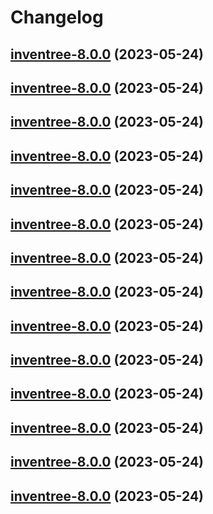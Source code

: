 # Changelog



## [inventree-8.0.0](https://github.com/truecharts/charts/compare/inventree-7.0.35...inventree-8.0.0) (2023-05-24)




## [inventree-8.0.0](https://github.com/truecharts/charts/compare/inventree-7.0.35...inventree-8.0.0) (2023-05-24)




## [inventree-8.0.0](https://github.com/truecharts/charts/compare/inventree-7.0.35...inventree-8.0.0) (2023-05-24)




## [inventree-8.0.0](https://github.com/truecharts/charts/compare/inventree-7.0.35...inventree-8.0.0) (2023-05-24)




## [inventree-8.0.0](https://github.com/truecharts/charts/compare/inventree-7.0.35...inventree-8.0.0) (2023-05-24)




## [inventree-8.0.0](https://github.com/truecharts/charts/compare/inventree-7.0.35...inventree-8.0.0) (2023-05-24)




## [inventree-8.0.0](https://github.com/truecharts/charts/compare/inventree-7.0.35...inventree-8.0.0) (2023-05-24)




## [inventree-8.0.0](https://github.com/truecharts/charts/compare/inventree-7.0.35...inventree-8.0.0) (2023-05-24)




## [inventree-8.0.0](https://github.com/truecharts/charts/compare/inventree-7.0.35...inventree-8.0.0) (2023-05-24)




## [inventree-8.0.0](https://github.com/truecharts/charts/compare/inventree-7.0.35...inventree-8.0.0) (2023-05-24)




## [inventree-8.0.0](https://github.com/truecharts/charts/compare/inventree-7.0.35...inventree-8.0.0) (2023-05-24)




## [inventree-8.0.0](https://github.com/truecharts/charts/compare/inventree-7.0.35...inventree-8.0.0) (2023-05-24)




## [inventree-8.0.0](https://github.com/truecharts/charts/compare/inventree-7.0.35...inventree-8.0.0) (2023-05-24)




## [inventree-8.0.0](https://github.com/truecharts/charts/compare/inventree-7.0.35...inventree-8.0.0) (2023-05-24)

